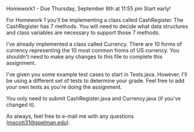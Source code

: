Homework1 - Due Thursday, September 8th at 11:55 pm
Start early!

For Homework 1 you'll be implementing a class called CashRegister. 
The CashRegister has 7 methods. You will need to decide what
data structures and class variables are necessary to support those 
7 methods.

I've already implemented a class called Currency.
There are 10 forms of currency representing the 10 most common froms of US currency.
You shouldn't need to make any changes to this file to complete this assignment.

I've given you some example test cases to start in Tests.java. However,
I'll be using a different set of tests to determine your grade.
Feel free to add your own tests as you're doing the assignment.

You only need to submit CashRegister.java and Currency.java (if you've changed it).

As always, feel free to e-mail me with any questions (mscott31@spelman.edu).
